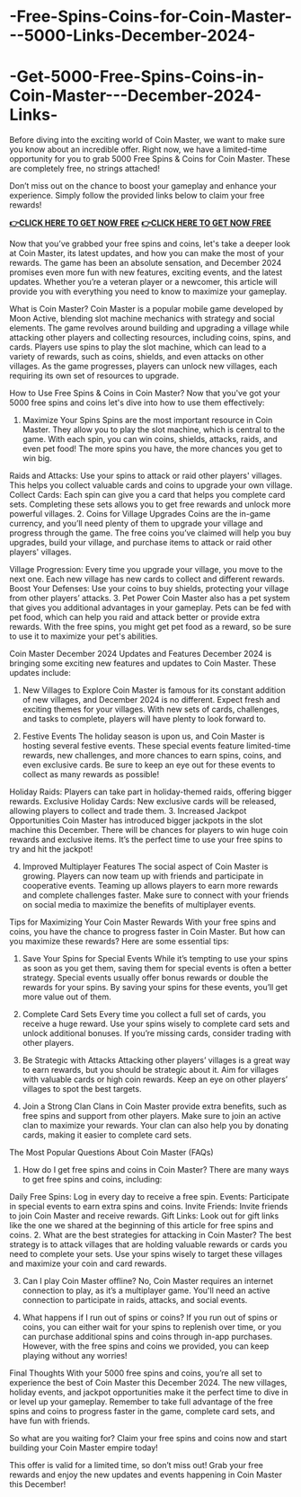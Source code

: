 # -Free-Spins-Coins-for-Coin-Master---5000-Links-December-2024-
# -Get-5000-Free-Spins-Coins-in-Coin-Master---December-2024-Links-
Before diving into the exciting world of Coin Master, we want to make sure you know about an incredible offer. Right now, we have a limited-time opportunity for you to grab 5000 Free Spins & Coins for Coin Master. These are completely free, no strings attached!

Don’t miss out on the chance to boost your gameplay and enhance your experience. Simply follow the provided links below to claim your free rewards!

**[👉CLICK HERE TO GET NOW FREE](https://groupzone.xyz/coin-master/)**
**[👉CLICK HERE TO GET NOW FREE](https://groupzone.xyz/coin-master/)**

Now that you’ve grabbed your free spins and coins, let's take a deeper look at Coin Master, its latest updates, and how you can make the most of your rewards. The game has been an absolute sensation, and December 2024 promises even more fun with new features, exciting events, and the latest updates. Whether you’re a veteran player or a newcomer, this article will provide you with everything you need to know to maximize your gameplay.

What is Coin Master?
Coin Master is a popular mobile game developed by Moon Active, blending slot machine mechanics with strategy and social elements. The game revolves around building and upgrading a village while attacking other players and collecting resources, including coins, spins, and cards. Players use spins to play the slot machine, which can lead to a variety of rewards, such as coins, shields, and even attacks on other villages. As the game progresses, players can unlock new villages, each requiring its own set of resources to upgrade.

How to Use Free Spins & Coins in Coin Master?
Now that you've got your 5000 free spins and coins let's dive into how to use them effectively:

1. Maximize Your Spins
Spins are the most important resource in Coin Master. They allow you to play the slot machine, which is central to the game. With each spin, you can win coins, shields, attacks, raids, and even pet food! The more spins you have, the more chances you get to win big.

Raids and Attacks: Use your spins to attack or raid other players' villages. This helps you collect valuable cards and coins to upgrade your own village.
Collect Cards: Each spin can give you a card that helps you complete card sets. Completing these sets allows you to get free rewards and unlock more powerful villages.
2. Coins for Village Upgrades
Coins are the in-game currency, and you’ll need plenty of them to upgrade your village and progress through the game. The free coins you’ve claimed will help you buy upgrades, build your village, and purchase items to attack or raid other players' villages.

Village Progression: Every time you upgrade your village, you move to the next one. Each new village has new cards to collect and different rewards.
Boost Your Defenses: Use your coins to buy shields, protecting your village from other players’ attacks.
3. Pet Power
Coin Master also has a pet system that gives you additional advantages in your gameplay. Pets can be fed with pet food, which can help you raid and attack better or provide extra rewards. With the free spins, you might get pet food as a reward, so be sure to use it to maximize your pet's abilities.

Coin Master December 2024 Updates and Features
December 2024 is bringing some exciting new features and updates to Coin Master. These updates include:

1. New Villages to Explore
Coin Master is famous for its constant addition of new villages, and December 2024 is no different. Expect fresh and exciting themes for your villages. With new sets of cards, challenges, and tasks to complete, players will have plenty to look forward to.

2. Festive Events
The holiday season is upon us, and Coin Master is hosting several festive events. These special events feature limited-time rewards, new challenges, and more chances to earn spins, coins, and even exclusive cards. Be sure to keep an eye out for these events to collect as many rewards as possible!

Holiday Raids: Players can take part in holiday-themed raids, offering bigger rewards.
Exclusive Holiday Cards: New exclusive cards will be released, allowing players to collect and trade them.
3. Increased Jackpot Opportunities
Coin Master has introduced bigger jackpots in the slot machine this December. There will be chances for players to win huge coin rewards and exclusive items. It’s the perfect time to use your free spins to try and hit the jackpot!

4. Improved Multiplayer Features
The social aspect of Coin Master is growing. Players can now team up with friends and participate in cooperative events. Teaming up allows players to earn more rewards and complete challenges faster. Make sure to connect with your friends on social media to maximize the benefits of multiplayer events.

Tips for Maximizing Your Coin Master Rewards
With your free spins and coins, you have the chance to progress faster in Coin Master. But how can you maximize these rewards? Here are some essential tips:

1. Save Your Spins for Special Events
While it’s tempting to use your spins as soon as you get them, saving them for special events is often a better strategy. Special events usually offer bonus rewards or double the rewards for your spins. By saving your spins for these events, you’ll get more value out of them.

2. Complete Card Sets
Every time you collect a full set of cards, you receive a huge reward. Use your spins wisely to complete card sets and unlock additional bonuses. If you’re missing cards, consider trading with other players.

3. Be Strategic with Attacks
Attacking other players’ villages is a great way to earn rewards, but you should be strategic about it. Aim for villages with valuable cards or high coin rewards. Keep an eye on other players’ villages to spot the best targets.

4. Join a Strong Clan
Clans in Coin Master provide extra benefits, such as free spins and support from other players. Make sure to join an active clan to maximize your rewards. Your clan can also help you by donating cards, making it easier to complete card sets.

The Most Popular Questions About Coin Master (FAQs)
1. How do I get free spins and coins in Coin Master?
There are many ways to get free spins and coins, including:

Daily Free Spins: Log in every day to receive a free spin.
Events: Participate in special events to earn extra spins and coins.
Invite Friends: Invite friends to join Coin Master and receive rewards.
Gift Links: Look out for gift links like the one we shared at the beginning of this article for free spins and coins.
2. What are the best strategies for attacking in Coin Master?
The best strategy is to attack villages that are holding valuable rewards or cards you need to complete your sets. Use your spins wisely to target these villages and maximize your coin and card rewards.

3. Can I play Coin Master offline?
No, Coin Master requires an internet connection to play, as it’s a multiplayer game. You'll need an active connection to participate in raids, attacks, and social events.

4. What happens if I run out of spins or coins?
If you run out of spins or coins, you can either wait for your spins to replenish over time, or you can purchase additional spins and coins through in-app purchases. However, with the free spins and coins we provided, you can keep playing without any worries!

Final Thoughts
With your 5000 free spins and coins, you’re all set to experience the best of Coin Master this December 2024. The new villages, holiday events, and jackpot opportunities make it the perfect time to dive in or level up your gameplay. Remember to take full advantage of the free spins and coins to progress faster in the game, complete card sets, and have fun with friends.

So what are you waiting for? Claim your free spins and coins now and start building your Coin Master empire today!

This offer is valid for a limited time, so don’t miss out! Grab your free rewards and enjoy the new updates and events happening in Coin Master this December!
